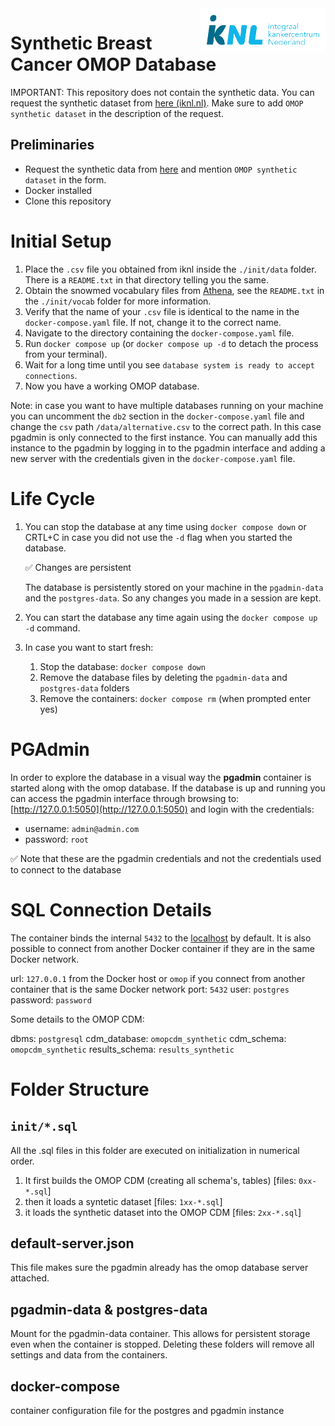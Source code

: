 <img src="https://github.com/IKNL/guidelines/blob/master/resources/logos/iknl_nl.png?raw=true" width=200 align="right">

# Synthetic Breast Cancer OMOP Database

IMPORTANT: This repository does not contain the synthetic data. You can request the synthetic dataset from [here (iknl.nl)](https://iknl.nl/en/ncr/synthetic-dataset). Make sure to add `OMOP synthetic dataset` in the description of the request.


## Preliminaries
* Request the synthetic data from [here](https://iknl.nl/en/ncr/synthetic-dataset) and mention `OMOP synthetic dataset` in the form.
* Docker installed
* Clone this repository


# Initial Setup

1. Place the `.csv` file you obtained from iknl inside the `./init/data` folder. There is a `README.txt` in that directory telling you the same.
2. Obtain the snowmed vocabulary files from [Athena](https://athena.ohdsi.org/), see the `README.txt` in the `./init/vocab` folder for more information.
3. Verify that the name of your `.csv` file is identical to the name in the `docker-compose.yaml` file. If not, change it to the correct name.
4. Navigate to the directory containing the `docker-compose.yaml` file.
5. Run `docker compose up` (or `docker compose up -d` to detach the process from your terminal).
6. Wait for a long time until you see `database system is ready to accept connections`.
7. Now you have a working OMOP database.

Note: in case you want to have multiple databases running on your machine you can uncomment the `db2` section in the `docker-compose.yaml` file and change the `csv` path `/data/alternative.csv` to the correct path. In this case pgadmin is only connected to the first instance. You can manually add this instance to the pgadmin by logging in to the pgadmin interface and adding a new server with the credentials given in the `docker-compose.yaml` file.

# Life Cycle

1. You can stop the database at any time using `docker compose down` or CRTL+C in case you did not use the `-d` flag when you started the database.

    <aside>
    ✅ Changes are persistent

    The database is persistently stored on your machine in the `pgadmin-data` and the `postgres-data`. So any changes you made in a session are kept.
    </aside>

2. You can start the database any time again using the `docker compose up -d` command.
3. In case you want to start fresh:
    1. Stop the database: `docker compose down`
    2. Remove the database files by deleting the `pgadmin-data` and `postgres-data` folders
    3. Remove the containers: `docker compose rm` (when prompted enter yes)

# PGAdmin

In order to explore the database in a visual way the **pgadmin** container is started along with the omop database. If the database is up and running you can access the pgadmin interface through browsing to: [http://127.0.0.1:5050](http://127.0.0.1:5050) and login with the credentials:

- username: `admin@admin.com`
- password: `root`

<aside>
✅ Note that these are the pgadmin credentials and not the credentials used to connect to the database
</aside>

# SQL Connection Details

The container binds the internal `5432` to the [localhost](http://localhost) by default. It is also possible to connect from another Docker container if they are in the same Docker network.

url: `127.0.0.1` from the Docker host or `omop` if you connect from another container that is the same Docker network
port: `5432`
user: `postgres`
password: `password`

Some details to the OMOP CDM:

dbms: `postgresql`
cdm_database: `omopcdm_synthetic`
cdm_schema: `omopcdm_synthetic`
results_schema: `results_synthetic`

# Folder Structure

## `init/*.sql`

All the .sql files in this folder are executed on initialization in numerical order.

1. It first builds the OMOP CDM (creating all schema's, tables) [files: `0xx-*.sql`]
2. then it loads a syntetic dataset [files: `1xx-*.sql`]
3. it loads the synthetic dataset into the OMOP CDM [files: `2xx-*.sql`]

## default-server.json

This file makes sure the pgadmin already has the omop database server attached.

## pgadmin-data & postgres-data

Mount for the pgadmin-data container. This allows for persistent storage even when
the container is stopped. Deleting these folders will remove all settings and data
from the containers.

## docker-compose

container configuration file for the postgres and pgadmin instance

